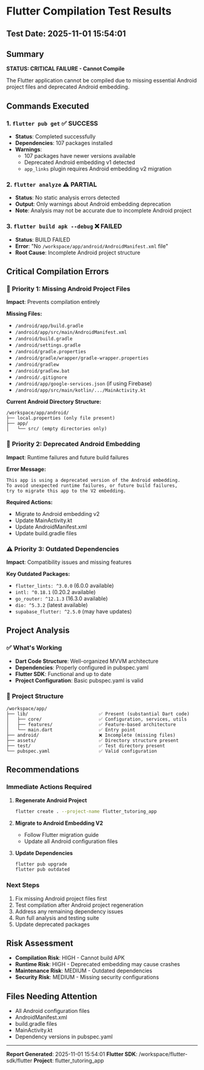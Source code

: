 # Flutter Compilation Test Results

## Test Date: 2025-11-01 15:54:01

## Summary
**STATUS: CRITICAL FAILURE - Cannot Compile**

The Flutter application cannot be compiled due to missing essential Android project files and deprecated Android embedding.

## Commands Executed

### 1. `flutter pub get` ✅ SUCCESS
- **Status**: Completed successfully
- **Dependencies**: 107 packages installed
- **Warnings**: 
  - 107 packages have newer versions available
  - Deprecated Android embedding v1 detected
  - `app_links` plugin requires Android embedding v2 migration

### 2. `flutter analyze` ⚠️ PARTIAL
- **Status**: No static analysis errors detected
- **Output**: Only warnings about Android embedding deprecation
- **Note**: Analysis may not be accurate due to incomplete Android project

### 3. `flutter build apk --debug` ❌ FAILED
- **Status**: BUILD FAILED
- **Error**: "No `/workspace/app/android/AndroidManifest.xml` file"
- **Root Cause**: Incomplete Android project structure

## Critical Compilation Errors

### 🚨 **Priority 1: Missing Android Project Files**
**Impact**: Prevents compilation entirely

**Missing Files:**
- `/android/app/build.gradle`
- `/android/app/src/main/AndroidManifest.xml`
- `/android/build.gradle`
- `/android/settings.gradle`
- `/android/gradle.properties`
- `/android/gradle/wrapper/gradle-wrapper.properties`
- `/android/gradlew`
- `/android/gradlew.bat`
- `/android/.gitignore`
- `/android/app/google-services.json` (if using Firebase)
- `/android/app/src/main/kotlin/.../MainActivity.kt`

**Current Android Directory Structure:**
```
/workspace/app/android/
├── local.properties (only file present)
├── app/
│   └── src/ (empty directories only)
```

### 🚨 **Priority 2: Deprecated Android Embedding**
**Impact**: Runtime failures and future build failures

**Error Message:**
```
This app is using a deprecated version of the Android embedding.
To avoid unexpected runtime failures, or future build failures, 
try to migrate this app to the V2 embedding.
```

**Required Actions:**
- Migrate to Android embedding v2
- Update MainActivity.kt
- Update AndroidManifest.xml
- Update build.gradle files

### ⚠️ **Priority 3: Outdated Dependencies**
**Impact**: Compatibility issues and missing features

**Key Outdated Packages:**
- `flutter_lints: ^3.0.0` (6.0.0 available)
- `intl: ^0.18.1` (0.20.2 available)
- `go_router: ^12.1.3` (16.3.0 available)
- `dio: ^5.3.2` (latest available)
- `supabase_flutter: ^2.5.0` (may have updates)

## Project Analysis

### ✅ **What's Working**
- **Dart Code Structure**: Well-organized MVVM architecture
- **Dependencies**: Properly configured in pubspec.yaml
- **Flutter SDK**: Functional and up to date
- **Project Configuration**: Basic pubspec.yaml is valid

### 📁 **Project Structure**
```
/workspace/app/
├── lib/                          ✅ Present (substantial Dart code)
│   ├── core/                     ✅ Configuration, services, utils
│   ├── features/                 ✅ Feature-based architecture
│   └── main.dart                 ✅ Entry point
├── android/                      ❌ Incomplete (missing files)
├── assets/                       ✅ Directory structure present
├── test/                         ✅ Test directory present
└── pubspec.yaml                  ✅ Valid configuration
```

## Recommendations

### **Immediate Actions Required**

1. **Regenerate Android Project**
   ```bash
   flutter create . --project-name flutter_tutoring_app
   ```

2. **Migrate to Android Embedding V2**
   - Follow Flutter migration guide
   - Update all Android configuration files

3. **Update Dependencies**
   ```bash
   flutter pub upgrade
   flutter pub outdated
   ```

### **Next Steps**
1. Fix missing Android project files first
2. Test compilation after Android project regeneration
3. Address any remaining dependency issues
4. Run full analysis and testing suite
5. Update deprecated packages

## Risk Assessment
- **Compilation Risk**: HIGH - Cannot build APK
- **Runtime Risk**: HIGH - Deprecated embedding may cause crashes
- **Maintenance Risk**: MEDIUM - Outdated dependencies
- **Security Risk**: MEDIUM - Missing security configurations

## Files Needing Attention
- All Android configuration files
- AndroidManifest.xml
- build.gradle files
- MainActivity.kt
- Dependency versions in pubspec.yaml

---
**Report Generated**: 2025-11-01 15:54:01
**Flutter SDK**: /workspace/flutter-sdk/flutter
**Project**: flutter_tutoring_app
